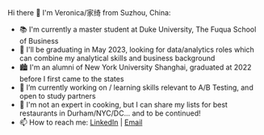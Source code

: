 Hi there 👋 I'm Veronica/家绮 from Suzhou, China:
<br> 
- 📚 I'm currently a master student at Duke University, The Fuqua School of Business
- 🎯 I'll be graduating in May 2023, looking for data/analytics roles which can combine my analytical skills and business background
- 🏙 I'm an alumni of New York University Shanghai, graduated at 2022 before I first came to the states
- 🔭 I’m currently working on / learning skills relevant to A/B Testing, and open to study partners
- 💬 I'm not an expert in cooking, but I can share my lists for best restaurants in Durham/NYC/DC... and to be continued!
- 📫 How to reach me: [LinkedIn](Linkedin.com/in/jiaqi-veronica-hu) | [Email](veronica.hu@duke.edu)

<!---
- 👯 I’m looking to collaborate on ...
- 🤔 I’m looking for help with ...
- 💬 Ask me about ...
- ⚡ Fun fact: 
--->
